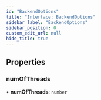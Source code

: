 ```yaml
---
id: "BackendOptions"
title: "Interface: BackendOptions"
sidebar_label: "BackendOptions"
sidebar_position: 0
custom_edit_url: null
hide_title: true
---
```


## Properties

### numOfThreads

• **numOfThreads**: `number`
